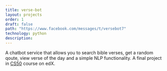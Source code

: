 ```yaml
---
title: verse-bot
layout: projects
order: 1
draft: false
path: "https://www.facebook.com/messages/t/versebot7"
technology: python
description:
---
```


A chatbot service that allows you to search bible verses, get a random qoute, view verse of the day and a simple NLP functionality. A final project in [CS50](https://www.edx.org/course/cs50s-introduction-computer-science-harvardx-cs50x) course on edX.
